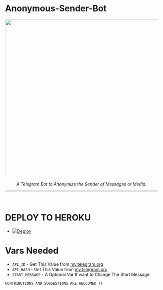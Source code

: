 # Anonymous-Sender-Bot
<p align="center">
<img src="https://telegra.ph/file/70f0362a545ead3e18030.jpg" width="520", height="520"></p>

<p align="center"><i>A Telegram Bot to Anonymize the Sender of Messages or Media.</i></p>


<HR><BR>

# DEPLOY TO HEROKU
* [![Deploy](https://www.herokucdn.com/deploy/button.svg)](https://heroku.com/deploy?template=https://github.com/SLdevilX/anonymous-bot)


# Vars Needed
- `API_ID` - Get This Value from [my.telegram.org](my.telegram.org)
- `API_HASH` - Get This Value from [my.telegram.org](my.telegram.org)
- `START_MESSAGE` - A Optional Var If want to Change The Start Message.


`CONTRIBUTIONS AND SUGGESTIONS ARE WELCOMED !!`
